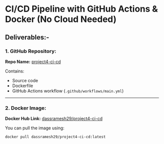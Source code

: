 ﻿# CI/CD Pipeline with GitHub Actions & Docker (No Cloud Needed)

 ##  Deliverables:-

###  1. GitHub Repository:
**Repo Name:** [project4-ci-cd](https://github.com/dassramesh29/project4-ci-cd)

Contains:
- Source code
- Dockerfile
- GitHub Actions workflow (`.github/workflows/main.yml`)

---

###  2. Docker Image:
**Docker Hub Link:** [dassramesh29/project4-ci-cd](https://hub.docker.com/r/dassramesh29/project4-ci-cd)

You can pull the image using:
```bash
docker pull dassramesh29/project4-ci-cd:latest


